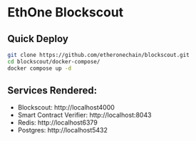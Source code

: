 # EthOne Blockscout

## Quick Deploy

```bash
git clone https://github.com/etheronechain/blockscout.git
cd blockscout/docker-compose/
docker compose up -d
```

## Services Rendered:

* Blockscout: http://localhost4000
* Smart Contract Verifier: http://localhost:8043
* Redis: http://localhost6379
* Postgres: http://localhost5432

